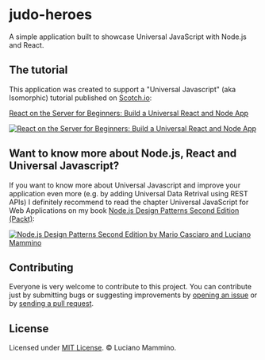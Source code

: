 # judo-heroes
A simple application built to showcase Universal JavaScript with Node.js and React.

## The tutorial
This application was created to support a "Universal Javascript" (aka Isomorphic) tutorial published on [Scotch.io](https://scotch.io):

[React on the Server for Beginners: Build a Universal React and Node App](https://scotch.io/tutorials/react-on-the-server-for-beginners-build-a-universal-react-and-node-app)

[![React on the Server for Beginners: Build a Universal React and Node App](https://scotch.io/wp-content/uploads/2016/08/MRQddiUQsyvQrhgfGppw_scotch-featured-image-guidelines.png)](https://scotch.io/tutorials/react-on-the-server-for-beginners-build-a-universal-react-and-node-app)


## Want to know more about Node.js, React and Universal Javascript?
If you want to know more about Universal Javascript and improve your application even more (e.g. by adding Universal Data Retrival using REST APIs) I definitely recommend to read the chapter Universal JavaScript for Web Applications on my book [Node.js Design Patterns Second Edition (Packt)](https://www.nodejsdesignpatterns.com/):

[![Node.js Design Patterns Second Edition by Mario Casciaro and Luciano Mammino](https://cdn.scotch.io/22/v1m65E8Te2tboZO7MvOA_book-cover-nodejs-design-patterns.png)](https://www.nodejsdesignpatterns.com/)

## Contributing
Everyone is very welcome to contribute to this project.
You can contribute just by submitting bugs or suggesting improvements by
[opening an issue](https://github.com/lmammino/judo-heroes/issues) or by [sending a pull request](https://github.com/lmammino/judo-heroes/pulls).

## License
Licensed under [MIT License](LICENSE). © Luciano Mammino.
